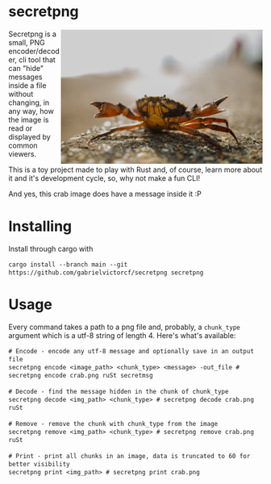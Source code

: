 # secretpng
<img src="./crabby/lilcrab.png" alt="img" align="right" width="400px">

Secretpng is a small, PNG encoder/decoder, cli tool  that can "hide" messages inside a file without changing, in
any way, how the image is read or displayed by common viewers.

This is a toy project made to play with Rust and, of course, learn more about it and it's development cycle,
so, why not make a fun CLI!

And yes, this crab image does have a message inside it :P

# Installing
Install through cargo with
```
cargo install --branch main --git https://github.com/gabrielvictorcf/secretpng secretpng
```

# Usage
Every command takes a path to a png file and, probably, a `chunk_type` argument which is a utf-8 string
of length 4. Here's what's available:
```
# Encode - encode any utf-8 message and optionally save in an output file
secretpng encode <image_path> <chunk_type> <message> -out_file # secretpng encode crab.png ruSt secretmsg

# Decode - find the message hidden in the chunk of chunk_type
secretpng decode <img_path> <chunk_type> # secretpng decode crab.png ruSt

# Remove - remove the chunk with chunk_type from the image
secretpng remove <img_path> <chunk_type> # secretpng remove crab.png ruSt

# Print - print all chunks in an image, data is truncated to 60 for better visibility
secretpng print <img_path> # secretpng print crab.png
```